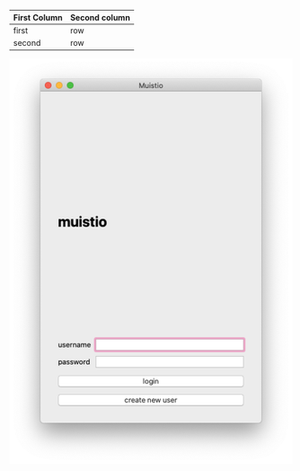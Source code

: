 | First Column | Second column |
| ------------ | ------------- |
| first        | row           |
| second       | row           |

![](./testimage1.png)
